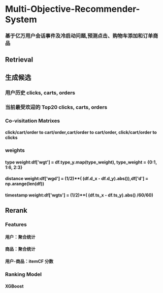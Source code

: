 # Multi-Objective-Recommender-System
### 基于亿万用户会话事件及冷启动问题,预测点击、购物车添加和订单商品
## Retrieval
## 生成候选
### 用户历史 clicks, carts, orders 
###  当前最受欢迎的 Top20 clicks, carts, orders
### Co-visitation Matrixes
#### click/cart/order to cart/order,cart/order to cart/order, click/cart/order to clicks
### weights
#### type weight:df['wgt'] = df.type_y.map(type_weight), type_weight = {0:1, 1:6, 2:3} 
#### distance weight:df['wgd'] = (1/2)**( (df.d_x - df.d_y).abs()),df['d'] = np.arange(len(df))  
#### timestamp weight:df['wgts'] = (1/2)**( (df.ts_x - df.ts_y).abs() /60/60)

## Rerank
### Features
#### 用户：聚合统计
#### 商品：聚合统计
#### 用户-商品：itemCF 分数
### Ranking Model
#### XGBoost
